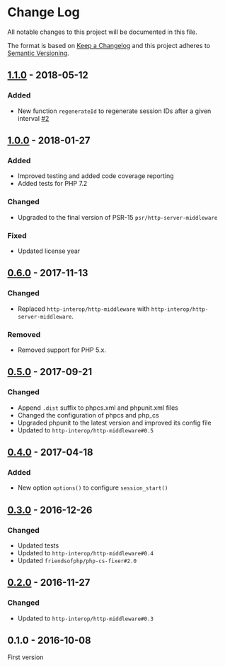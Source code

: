 # Change Log

All notable changes to this project will be documented in this file.

The format is based on [Keep a Changelog](http://keepachangelog.com/)
and this project adheres to [Semantic Versioning](http://semver.org/).

## [1.1.0] - 2018-05-12

### Added

- New function `regenerateId` to regenerate session IDs after a given interval [#2]

## [1.0.0] - 2018-01-27

### Added

- Improved testing and added code coverage reporting
- Added tests for PHP 7.2

### Changed

- Upgraded to the final version of PSR-15 `psr/http-server-middleware`

### Fixed

- Updated license year

## [0.6.0] - 2017-11-13

### Changed

- Replaced `http-interop/http-middleware` with  `http-interop/http-server-middleware`.

### Removed

- Removed support for PHP 5.x.

## [0.5.0] - 2017-09-21

### Changed

- Append `.dist` suffix to phpcs.xml and phpunit.xml files
- Changed the configuration of phpcs and php_cs
- Upgraded phpunit to the latest version and improved its config file
- Updated to `http-interop/http-middleware#0.5`

## [0.4.0] - 2017-04-18

### Added

- New option `options()` to configure `session_start()`

## [0.3.0] - 2016-12-26

### Changed

- Updated tests
- Updated to `http-interop/http-middleware#0.4`
- Updated `friendsofphp/php-cs-fixer#2.0`

## [0.2.0] - 2016-11-27

### Changed

- Updated to `http-interop/http-middleware#0.3`

## 0.1.0 - 2016-10-08

First version

[#2]: https://github.com/middlewares/php-session/issues/2

[1.1.0]: https://github.com/middlewares/php-session/compare/v1.0.0...v1.1.0
[1.0.0]: https://github.com/middlewares/php-session/compare/v0.6.0...v1.0.0
[0.6.0]: https://github.com/middlewares/php-session/compare/v0.5.0...v0.6.0
[0.5.0]: https://github.com/middlewares/php-session/compare/v0.4.0...v0.5.0
[0.4.0]: https://github.com/middlewares/php-session/compare/v0.3.0...v0.4.0
[0.3.0]: https://github.com/middlewares/php-session/compare/v0.2.0...v0.3.0
[0.2.0]: https://github.com/middlewares/php-session/compare/v0.1.0...v0.2.0
